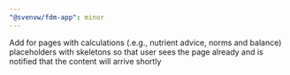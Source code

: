 ```yaml
---
"@svenvw/fdm-app": minor
---
```


Add for pages with calculations (.e.g., nutrient advice, norms and balance) placeholders with skeletons so that user sees the page already and is notified that the content will arrive shortly
